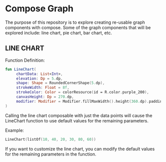 # Compose Graph

The purpose of this repository is to explore creating re-usable graph components with compose.
Some of the graph components that will be explored include: line chart, pie chart, bar chart, etc.


## LINE CHART
Function Definition:
```kotlin
fun LineChart(
     chartData: List<Int>,
     elevation: Dp = 5.dp,
     shape: Shape = RoundedCornerShape(5.dp),
     strokeWidth: Float = 8f,
     strokeColor: Color = colorResource(id = R.color.purple_200),
     canvasHeight: Dp = 270.dp,
     modifier: Modifier = Modifier.fillMaxWidth().height(360.dp).padding(20.dp)
)
```
Calling the line chart composable with just the data points will cause the LineChart function to use
default values for the remaining parameters.

Example:
```kotlin
LineChart(listOf(10, 40, 20, 30, 80, 60))
```

If you want to customize the line chart, you can modify the default values for the remaining
parameters in the function.
